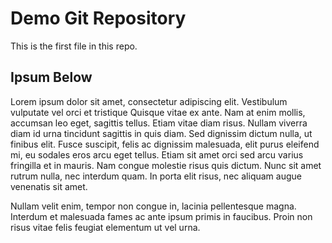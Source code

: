 # Demo Git Repository

This is the first file in this repo.

## Ipsum Below

Lorem ipsum dolor sit amet, consectetur adipiscing elit. Vestibulum vulputate vel orci et tristique
 Quisque vitae ex ante. Nam at enim mollis, accumsan leo eget, sagittis tellus. Etiam vitae diam risus.
Nullam viverra diam id urna tincidunt sagittis in quis diam. Sed dignissim dictum nulla, ut finibus elit. 
Fusce suscipit, felis ac dignissim malesuada, elit purus eleifend mi, eu sodales eros arcu eget tellus. 
Etiam sit amet orci sed arcu varius fringilla et in mauris. Nam congue molestie risus quis dictum.
Nunc sit amet rutrum nulla, nec interdum quam. In porta elit risus, nec aliquam augue venenatis sit amet.

Nullam velit enim, tempor non congue in, lacinia pellentesque magna. Interdum et malesuada fames ac ante
ipsum primis in faucibus. Proin non risus vitae felis feugiat elementum ut vel urna.